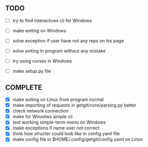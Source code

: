 ## TODO
- [ ] try to find interactives cli for Windows
- [ ] make exiting on Windows
- [ ] solve exception if user have not any reps on his page
- [ ] solve exiting in program without any mistake
- [ ] try using curses in Windows

- [ ] make setup.py file

## COMPLETE
- [x] make exiting on Linux from program normal
- [x] make importing of requests in getgit/core/parsing.py better
- [x] check network connection
- [x] make for Winodws simple cli
- [x] test working simple-term-menu on Windows
- [x] make exceptions if name user not correct
- [x] think how structer could look like in config.yaml file
- [x] make config file in $HOME/.config/getgit/config.yaml on Linux

